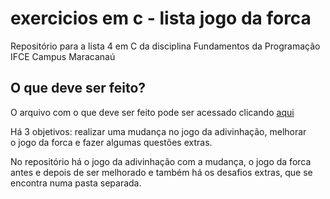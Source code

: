 # exercicios em c - lista jogo da forca
Repositório para a lista 4 em C da disciplina Fundamentos da Programação<br>
IFCE Campus Maracanaú

## O que deve ser feito?
O arquivo com o que deve ser feito pode ser acessado clicando [aqui](https://github.com/jhonnycs/exercicios-em-c-lista4/blob/main/Forca%207%20-%20Exerc%C3%ADcios_22.2.pdf)

Há 3 objetivos: realizar uma mudança no jogo da adivinhação, melhorar<br>
o jogo da forca e fazer algumas questões extras.

No repositório há o jogo da adivinhação com a mudança, o jogo da forca<br>
antes e depois de ser melhorado e também há os desafios extras, que se<br>
encontra numa pasta separada.
